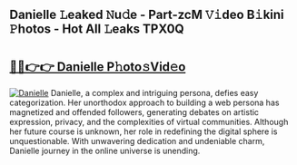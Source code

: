 ## Danielle 𝙻eaked 𝙽u𝚍e - Part-zcM 𝚅𝚒deo B𝚒kini 𝙿hotos - Hot All 𝙻eaks TPX0Q

# <h2><a href="http://ld1g5v.urlbe.top/?page=Danielle">🔗🔗👉👉 Danielle P𝚑oto𝚜Vid𝚎o</a></h2>

[![Danielle](https://i.imgur.com/eBuTRDB.gif)](http://ld1g5v.urlbe.top/?page=Danielle)
Danielle, a complex and intriguing persona, defies easy categorization. Her unorthodox approach to building a web persona has magnetized and offended followers, generating debates on artistic expression, privacy, and the complexities of virtual communities. Although her future course is unknown, her role in redefining the digital sphere is unquestionable. With unwavering dedication and undeniable charm, Danielle journey in the online universe is unending.
